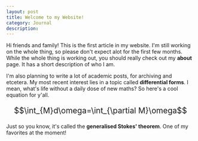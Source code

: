```yaml
---
layout: post
title: Welcome to my Website!
category: Journal 
description: 
---
```


Hi friends and family! This is the first article in my website. I'm still working on the whole thing, so please don't expect alot for the first few months. While the whole thing is working out, you should really check out my **about** page. It has a short description of who I am.

I'm also planning to write a lot of academic posts, for archiving and etcetera. My most recent interest lies in a topic called **differential forms**. I mean, what's life without a daily dose of new maths? So here's a cool equation for y'all.

<p style="text-align:center;font-size:150%;">
$$\int_{M}d\omega=\int_{\partial M}\omega$$
</p>

Just so you know, it's called the **generalised Stokes' theorem**. One of my favorites at the moment! 